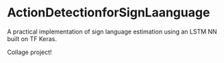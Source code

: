 # ActionDetectionforSignLaanguage
A practical implementation of sign language estimation using an LSTM NN built on TF Keras.

Collage project! 
